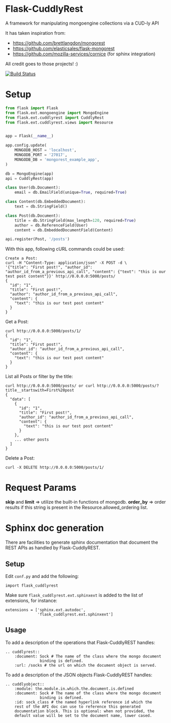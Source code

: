 Flask-CuddlyRest
================

A framework for manipulating mongoengine collections via a CUD-ly API

It has taken inspiration from:
 - https://github.com/brettlangdon/mongorest
 - https://github.com/elasticsales/flask-mongorest
 - https://github.com/mozilla-services/cornice (for sphinx integration)

All credit goes to those projects! :)

[![Build Status](https://travis-ci.org/wuurrd/Flask-CuddlyRest.png)](https://travis-ci.org/wuurrd/Flask-CuddlyRest)

Setup
=====

``` python
from flask import Flask
from flask.ext.mongoengine import MongoEngine
from flask.ext.cuddlyrest import CuddlyRest
from flask.ext.cuddlyrest.views import Resource


app = Flask(__name__)

app.config.update(
    MONGODB_HOST = 'localhost',
    MONGODB_PORT = '27017',
    MONGODB_DB = 'mongorest_example_app',
)

db = MongoEngine(app)
api = CuddlyRest(app)

class User(db.Document):
    email = db.EmailField(unique=True, required=True)

class Content(db.EmbeddedDocument):
    text = db.StringField()

class Post(db.Document):
    title = db.StringField(max_length=120, required=True)
    author = db.ReferenceField(User)
    content = db.EmbeddedDocumentField(Content)

api.register(Post, '/posts')
```

With this app, following cURL commands could be used:
```
Create a Post:
curl -H "Content-Type: application/json" -X POST -d \
'{"title": "First post!", "author_id": "author_id_from_a_previous_api_call", "content": {"text": "this is our test post content"}}' http://0.0.0.0:5000/posts/
{
  "id": "1",
  "title": "First post!",
  "author": "author_id_from_a_previous_api_call",
  "content": {
    "text": "this is our test post content"
  }
}
```
Get a Post:
```
curl http://0.0.0.0:5000/posts/1/
{
  "id": "1",
  "title": "First post!",
  "author_id": "author_id_from_a_previous_api_call",
  "content": {
    "text": "this is our test post content"
  }
}
```
List all Posts or filter by the title:
```
curl http://0.0.0.0:5000/posts/ or curl http://0.0.0.0:5000/posts/?title__startswith=First%20post
{
  "data": [
    {
      "id": "1",
      "title": "First post!",
      "author_id": "author_id_from_a_previous_api_call",
      "content": {
        "text": "this is our test post content"
      }
    },
    ... other posts
  ]
}
```
Delete a Post:
```
curl -X DELETE http://0.0.0.0:5000/posts/1/
```

Request Params
==============

**skip** and **limit** => utilize the built-in functions of mongodb.
**order_by** => order results if this string is present in the Resource.allowed_ordering list.

Sphinx doc generation
=====================

There are facilities to generate sphinx documentation that document the REST
APIs as handled by Flask-CuddlyREST.

Setup
-----

Edit `conf.py` and add the following:

```
import flask_cuddlyrest
```

Make sure `flask_cuddlyrest.ext.sphinxext` is added to the list of extensions, for instance:
```
extensions = ['sphinx.ext.autodoc',
			  'flask_cuddlyrest.ext.sphinxext']
```

Usage
-----

To add a description of the operations that Flask-CuddlyREST handles:

```
.. cuddlyrest::
    :document: Sock # The name of the class where the mongo document
               binding is defined.
    :url: /socks # the url on which the document object is served.
```

To add a description of the JSON objects Flask-CuddlyREST handles:

```
.. cuddlyobject::
    :module: the.module.in.which.the.document.is.defined
    :document: Sock # The name of the class where the mongo document
               binding is defined.
    :id: sock_class # the named hyperlink reference id which the
    rest of the API doc can use to reference this generated
    documentation block. This is optional: when not provided, the
    default value will be set to the document name, lower cased.

```